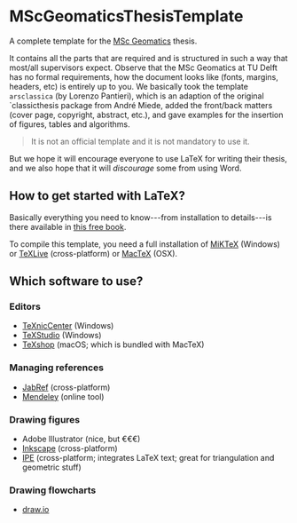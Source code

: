 # MScGeomaticsThesisTemplate

A complete template for the [MSc Geomatics](http://geomatics.tudelft.nl) thesis.

It contains all the parts that are required and is structured in such a way that most/all supervisors expect.
Observe that the MSc Geomatics at TU Delft has no formal requirements, how the document looks like (fonts, margins, headers, etc) is entirely up to you. 
We basically took the template `arsclassica` (by Lorenzo Pantieri), which is an adaption of the original `classicthesis package from André Miede, added the front/back matters (cover page, copyright, abstract, etc.), and gave examples for the insertion of figures, tables and algorithms.

> It is not an official template and it is not mandatory to use it.

But we hope it will encourage everyone to use LaTeX for writing their thesis, and we also hope that it will *discourage* some from using Word.


## How to get started with LaTeX?

Basically everything you need to know---from installation to details---is there available in [this free book](http://en.wikibooks.org/wiki/LaTeX).

To compile this template, you need a full installation of [MiKTeX](http://miktex.org/about) (Windows) or [TeXLive](https://www.tug.org/texlive) (cross-platform) or [MacTeX](https://tug.org/mactex) (OSX). 


## Which software to use?

### Editors

  - [TeXnicCenter](http://www.texniccenter.org) (Windows)
  - [TeXStudio](https://www.texstudio.org/) (Windows)
  - [TeXshop](http://pages.uoregon.edu/koch/texshop/) (macOS; which is bundled with MacTeX)

### Managing references

  - [JabRef](http://jabref.sourceforge.net) (cross-platform)
  - [Mendeley](https://www.mendeley.com/) (online tool)

### Drawing figures

  - Adobe Illustrator (nice, but €€€)
  - [Inkscape](https://inkscape.org/en/) (cross-platform)
  - [IPE](http://ipe.otfried.org/) (cross-platform; integrates LaTeX text; great for triangulation and geometric stuff)

### Drawing flowcharts

  - [draw.io](https://www.draw.io/)  


